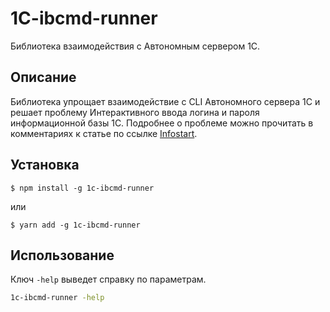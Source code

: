 # 1C-ibcmd-runner
Библиотека взаимодействия с Автономным сервером 1С.

<a id="markdown-описание" name="описание"></a>
## Описание

Библиотека упрощает взаимодействие с CLI Автономного сервера 1С и решает проблему Интерактивного ввода логина и пароля информационной базы 1С. Подробнее о проблеме можно прочитать в комментариях к статье по ссылке [Infostart](https://infostart.ru/1c/articles/1168516/).

<a id="markdown-установка" name="установка"></a>
## Установка

```
$ npm install -g 1c-ibcmd-runner
```
или

```
$ yarn add -g 1c-ibcmd-runner
```

<a id="markdown-использование" name="использование"></a>

## Использование

Ключ `-help` выведет справку по параметрам.

```cmd
1c-ibcmd-runner -help
```